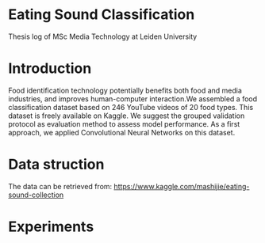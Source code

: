 # Eating Sound Classification
Thesis log of MSc Media Technology at Leiden University


# Introduction
Food identification technology potentially benefits both food and media industries, and improves human-computer interaction.We assembled a food classification dataset based on 246 YouTube videos of 20 food types. This dataset is freely available on Kaggle. We suggest the grouped validation protocol as evaluation method to assess model performance. As a first approach, we applied Convolutional Neural Networks on this dataset. 

# Data struction
The data can be retrieved from: https://www.kaggle.com/mashijie/eating-sound-collection 

# Experiments 
